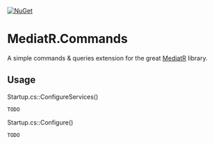 [![NuGet](https://img.shields.io/nuget/v/MediatR.Commands.svg)](https://www.nuget.org/packages/MediatR.Commands/)

# MediatR.Commands
A simple commands & queries extension for the great [MediatR](https://github.com/jbogard/MediatR) library.

## Usage

Startup.cs::ConfigureServices()
```
TODO
```

Startup.cs::Configure()
```
TODO
```